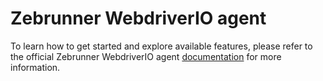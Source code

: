 # Zebrunner WebdriverIO agent

To learn how to get started and explore available features, please refer to the official Zebrunner WebdriverIO agent [documentation](https://zebrunner.com/documentation/reporting/webdriverio/) for more information.
